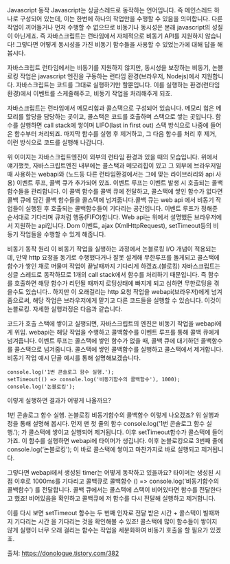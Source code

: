Javascript 동작
Javascript는 싱글스레드로 동작하는 언어입니다. 즉 메인스레드 하나로 구성되어 있는데, 이는 한번에 하나의 작업만을 수행할 수 있음을 의미합니다. 다른 작업이 끼어들거나 먼저 수행할 수 없으므로 비동기나 동시성은 본래 javascript의 성질이 아닌게죠. 즉 자바스크립트는 런타임에서 자체적으로 비동기 API를 지원하지 않습니다! 그렇다면 어떻게 동시성을 가진 비동기 함수들을 사용할 수 있었는가에 대해 답을 해봅시다.

자바스크립트 런타임에서는 비동기를 지원하지 않지만, 동시성을 보장하는 비동기, 논블로킹 작업은 javascript 엔진을 구동하는 런타임 환경(브라우저, Nodejs)에서 지원합니다. 자바스크립트는 코드를 그대로 실행하기만 할뿐입니다. 이를 실행하는 환경(런타임 환경)에서 이벤트를 스케줄해주고, 비동기 작업을 처리해주게 되죠.


자바스크립트는 런타임에서 메모리힙과 콜스택으로 구성되어 있습니다. 메모리 힙은 메모리를 할당을 담당하는 곳이고, 콜스택은 코드를 호출하며 스택으로 쌓는 곳입니다. 함수를 실행하면 call stack에 쌓이며 LIFO(last in first out) 스택 방식으로 나중에 들어온 함수부터 처리되죠. 마지막 함수를 실행 후 제거하고, 그 다음 함수를 처리 후 제거, 이런 방식으로 코드를 실행해 나갑니다.

위 이미지는 자바스크립트엔진이 외부의 런타임 환경과 있을 때의 모습입니다. 위에서 얘기했듯, 자바스크립트엔진 내부에는 콜스택과 메모리힙이 있고 그 외부에 브라우저일때 사용하는 webapi와 (노드등 다른 런타임환경에서는 그에 맞는 라이브러리와 api 사용) 이벤트 루프, 콜백 큐가 추가되어 있죠. 이벤트 루프는 이벤트 발생 시 호출되는 콜백 함수들을 관리합니다. 이 콜백 함수를 콜백 큐에 전달하고, 콜스택에 쌓인 함수가 없다면 콜백 큐에 담긴 콜백 함수들을 콜스택에 넘겨줍니다.콜백 큐는 web api 에서 비동기 작업들이 실행된 후 호출되는 콜백함수들이 기다리는 공간입니다. 이벤트 루프가 정해준 순서대로 기다리며 큐처럼 행동(FIFO)합니다. Web api는 위에서 설명했든 브라우저에서 지원하는 api입니다. Dom 이벤트, ajax (XmlHttpRequest), setTimeout등의 비동기 작업들을 수행할 수 있게 해줍니다.

비동기 동작 원리
이 비동기 작업을 실행하는 과정에서 논블로킹 I/O 개념이 적용되는데, 만약 http 요청을 동기로 수행했다거나 잘못 설계해 무한루프를 돌게되고 콜스택에 함수가 쌓인 채로 머물며 작업이 끝날때까지 기다리게 하겠죠.(블로킹) 자바스크립트는 싱글 스레드로 동작하므로 1개의 call stack에서 함수를 처리하기 때문입니다. 즉 함수를 호출하면 해당 함수가 리턴될 때까지 로딩상태에 빠지게 되고 심하면 무한로딩을 겪을수도 있습니다.. 하지만 이 오래걸리는 http 요청 작업을 webapi(브라우저)에게 넘겨줌으로써, 해당 작업은 브라우저에게 맡기고 다른 코드들을 실행할 수 있습니다. 이것이 논블로킹. 자세한 실행과정은 다음과 같습니다.

코드가 호출 스택에 쌓이고 실행되면, 자바스크립트의 엔진은 비동기 작업을 webapi에게 위임.
webapi는 해당 작업을 수행하고 콜백함수를 이벤트 루프를 통해 콜백 큐에게 넘겨줍니다.
이벤트 루프는 콜스택에 쌓인 함수가 없을 때, 콜백 큐에 대기하던 콜백함수를 콜스택으로 넘겨줍니다.
콜스택에 쌓인 콜백함수를 실행하고 콜스택에서 제거합니다.
비동기 작업 예시
단골 예시를 통해 설명해보겠습니다.

```
console.log('1번 콘솔로그 함수 실행.');
setTimeout(() => console.log('비동기함수의 콜백함수'), 1000);
console.log('논블로킹');
```
이렇게 실행하면 결과가 어떻게 나올까요?

1번  콘솔로그  함수  실행.
논블로킹
비동기함수의  콜백함수
이렇게 나오겠죠? 위 실행과정을 통해 설명해 봅시다. 먼저 맨 첫 줄의 함수 console.log(‘1번 콘솔로그 함수 실행.’); 가 콜스택에 쌓이고 실행되어 제거됩니다. 이후 setTimeout함수가 콜스택에 들어가죠. 이 함수를 실행하면 webapi에 타이머가 생깁니다. 이후 논블로킹으로 3번째 줄에 console.log(‘논블로킹'); 이 바로 콜스택에 쌓이고 마찬가지로 바로 실행되고 제거됩니다.

그렇다면 webapi에서 생성된 timer는 어떻게 동작하고 있을까요? 타이머는 생성된 시점 이후로 1000ms를 기다리고 콜백큐로 콜백함수 () => console.log(‘비동기함수의 콜백함수’) 를 전달합니다. 콜백 큐에서는 콜스택에 스택이 비어있다면 함수를 전달한다고 했죠! 비어있음을 확인하고 콜백큐에 저 함수를 다시 전달해 실행하고 제거합니다.

이를 다시 보면 setTimeout 함수는 두 번째 인자로 전달 받은 시간 + 콜스택이 빌때까지 기다리는 시간 을 기다리는 것을 확인해볼 수 있죠! 콜스택에 많이 함수들이 쌓이지 않게 실행이 너무 오래 걸리는 함수는 작업을 세분화하여 비동기 호출을 할 필요가 있겠죠.

출처: https://donologue.tistory.com/382